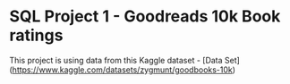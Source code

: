 # SQL Project 1 - Goodreads 10k Book ratings
This project is using data from this Kaggle dataset - [Data Set] (https://www.kaggle.com/datasets/zygmunt/goodbooks-10k)